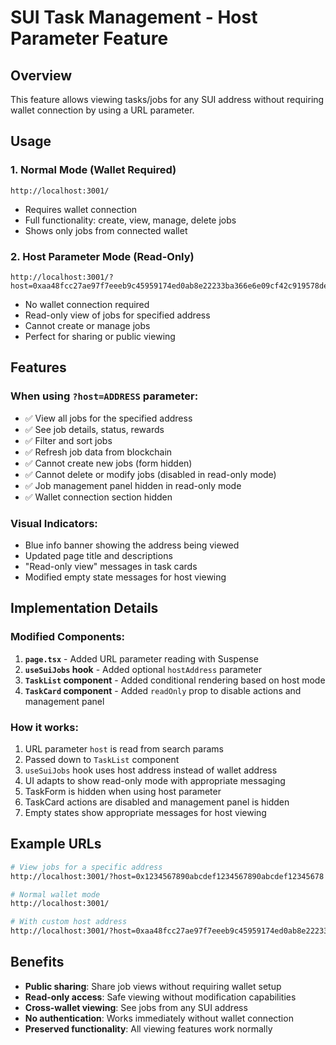 # SUI Task Management - Host Parameter Feature

## Overview
This feature allows viewing tasks/jobs for any SUI address without requiring wallet connection by using a URL parameter.

## Usage

### 1. Normal Mode (Wallet Required)
```
http://localhost:3001/
```
- Requires wallet connection
- Full functionality: create, view, manage, delete jobs
- Shows only jobs from connected wallet

### 2. Host Parameter Mode (Read-Only)
```
http://localhost:3001/?host=0xaa48fcc27ae97f7eeeb9c45959174ed0ab8e22233ba366e6e09cf42c919578de
```
- No wallet connection required
- Read-only view of jobs for specified address
- Cannot create or manage jobs
- Perfect for sharing or public viewing

## Features

### When using `?host=ADDRESS` parameter:
- ✅ View all jobs for the specified address
- ✅ See job details, status, rewards
- ✅ Filter and sort jobs
- ✅ Refresh job data from blockchain
- ✅ Cannot create new jobs (form hidden)
- ✅ Cannot delete or modify jobs (disabled in read-only mode)
- ✅ Job management panel hidden in read-only mode
- ✅ Wallet connection section hidden

### Visual Indicators:
- Blue info banner showing the address being viewed
- Updated page title and descriptions
- "Read-only view" messages in task cards
- Modified empty state messages for host viewing

## Implementation Details

### Modified Components:
1. **`page.tsx`** - Added URL parameter reading with Suspense
2. **`useSuiJobs` hook** - Added optional `hostAddress` parameter  
3. **`TaskList` component** - Added conditional rendering based on host mode
4. **`TaskCard` component** - Added `readOnly` prop to disable actions and management panel

### How it works:
1. URL parameter `host` is read from search params
2. Passed down to `TaskList` component  
3. `useSuiJobs` hook uses host address instead of wallet address
4. UI adapts to show read-only mode with appropriate messaging
5. TaskForm is hidden when using host parameter
6. TaskCard actions are disabled and management panel is hidden
7. Empty states show appropriate messages for host viewing

## Example URLs

```bash
# View jobs for a specific address
http://localhost:3001/?host=0x1234567890abcdef1234567890abcdef12345678

# Normal wallet mode
http://localhost:3001/

# With custom host address
http://localhost:3001/?host=0xaa48fcc27ae97f7eeeb9c45959174ed0ab8e22233ba366e6e09cf42c919578de
```

## Benefits
- **Public sharing**: Share job views without requiring wallet setup
- **Read-only access**: Safe viewing without modification capabilities  
- **Cross-wallet viewing**: See jobs from any SUI address
- **No authentication**: Works immediately without wallet connection
- **Preserved functionality**: All viewing features work normally

